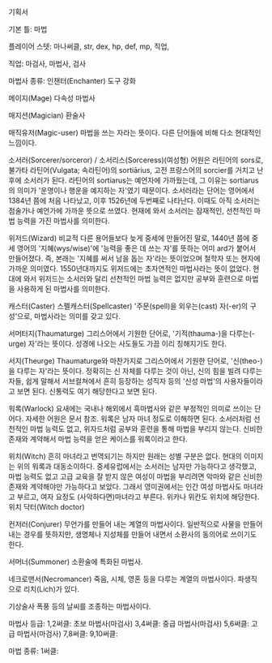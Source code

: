 기획서

기본 틀: 마법

플레이어 스텟: 마나써클, str, dex, hp, def, mp, 직업, 

직업: 마검사, 마법사, 검사

마법사 종류:
인챈터(Enchanter)
도구 강화

메이지(Mage)
다속성 마법사

매지션(Magician)
환술사

매직유저(Magic-user)
마법을 쓰는 자라는 뜻이다. 다른 단어들에 비해 다소 현대적인 느낌이다.

소서러(Sorcerer/sorceror) / 소서리스(Sorceress)(여성형)
어원은 라틴어의 sors로, 불가타 라틴어(Vulgata; 속라틴어)의 sortiārius, 고전 프랑스어의 sorcier를 거치고 난 후에 소서러가 된다. 라틴어의 sortiarus는 예언자에 가까웠는데, 그 이유는 sortiarus의 의미가 '운명이나 행운을 예지하는 자'였기 때문이다. 소서러라는 단어는 영어에서 1384년 쯤에 처음 나타났고, 이후 1526년에 두번째로 나타난다. 이때도 아직 소서러는 점술가나 예언가에 가까운 뜻으로 쓰였다. 현재에 와서 소서러는 잠재적인, 선천적인 마법 능력을 가진 마법사를 의미한다.

위저드(Wizard)
비교적 다른 용어들보다 늦게 중세에 만들어진 말로, 1440년 쯤에 중세 영어의 '지혜(wys/wise)'에 '능력을 좋은 데 쓰는 자'를 뜻하는 어미 ard가 붙어서 만들어졌다. 즉, 본래는 '지혜를 써서 남을 돕는 자'라는 뜻이었으며 철학자 또는 현자에 가까운 의미였다. 1550년대까지도 위저드에는 초자연적인 마법사라는 뜻이 없었다. 현대에 와서 위저드는 소서러와 달리 선천적인 마법 능력은 없지만 공부와 훈련으로 마법을 사용하게 된 마법사를 의미한다.

캐스터(Caster)
    스펠캐스터(Spellcaster)
    '주문(spell)을 외우는(cast) 자(-er)의 구성'으로, 마법사라는 의미를 갖고 있다.

서머터지(Thaumaturge)
그리스어에서 기원한 단어로, '기적(thauma-)을 다루는(-urge) 자'라는 뜻이다. 성경에 나오는 사도들도 가끔 이리 칭해지기도 한다.

서지(Theurge)
Thaumaturge와 마찬가지로 그리스어에서 기원한 단어로, '신(theo-)을 다루는 자'라는 뜻이다. 정확히는 신 자체를 다루는 것이 아닌, 신의 힘을 빌려 다루는 자들, 쉽게 말해서 서브컬쳐에서 흔히 등장하는 성직자 등의 '신성 마법'의 사용자들이라고 보면 된다. 신통력도 여기 해당한다고 보면 된다.

워록(Warlock)
요새에는 국내나 해외에서 흑마법사와 같은 부정적인 의미로 쓰이는 단어다. 자세한 어원은 문서 참조. 워록은 남자 마녀 정도로 이해하면 된다. 소서러처럼 선천적인 마법 능력도 없고, 위자드처럼 공부와 훈련을 통해 마법을 부리지 않는다. 신비한 존재와 계약해서 마법 능력을 얻은 케이스를 워록이라고 한다.

위치(Witch)
흔히 마녀라고 번역되기는 하지만 원래는 성별 구분은 없다. 현대의 이미지는 위의 워록과 대동소이하다. 중세유럽에서는 소서러는 남자만 가능하다고 생각했고, 마법 능력도 없고 고급 교육을 잘 받지 않은 여성이 마법을 부리려면 악마와 같은 신비한 존재와 계약해야만 가능하다고 보았다. 그래서 영미권에서는 인간 여성 마법사도 마녀라고 부르고, 여자 요정도 (사악하다면)마녀라고 부른다. 위카나 위칸도 위치에 해당한다.
위치 닥터(Witch doctor)

컨저러(Conjurer)
무언가를 만들어 내는 계열의 마법사이다. 일반적으로 사물을 만들어 내는 경우를 뜻하지만, 생명체나 지성체를 만들어 내면서 소환사의 동의어로 쓰이기도 한다.

서머너(Summoner)
소환술에 특화된 마법사.

네크로맨서(Necromancer)
죽음, 시체, 영혼 등을 다루는 계열의 마법사이다. 파생직으로 리치(Lich)가 있다.

기상술사
폭풍 등의 날씨를 조종하는 마법사이다.

마법사 등급: 
1,2써클: 초보 마법사(마검사) 
3,4써클: 중급 마법사(마검사) 
5,6써클: 고급 마법사(마검사) 
7,8써클: 
9,10써클: 

마법 종류:
1써클: 
